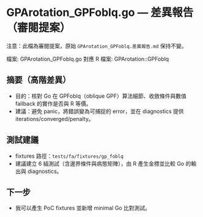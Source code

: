 # GPArotation_GPFoblq.go — 差異報告（審閱提案）

注意：此檔為審閱提案，原始 `GPArotation_GPFoblq.差異報告.md` 保持不變。

檔案: GPArotation_GPFoblq.go
對應 R 檔案: GPArotation::GPFoblq

## 摘要（高階差異）

- 目的：核對 Go 在 GPFoblq（oblique GPF）算法細節、收斂條件與數值 fallback 的實作是否與 R 等價。
- 建議：避免 panic，將錯誤變為可捕捉的 error，並在 diagnostics 提供 iterations/converged/penalty。

## 測試建議

- fixtures 路徑：`tests/fa/fixtures/gp_foblq`
- 建議建立 6 組測試（含邊界條件與病態矩陣），由 R 產生金標並比較 Go 的輸出與 diagnostics。

## 下一步

- 我可以產生 PoC fixtures 並新增 minimal Go 比對測試。
